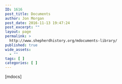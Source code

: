 ```yaml
---
ID: 1616
post_title: Documents
author: Jon Morgan
post_date: 2016-11-13 19:47:24
post_excerpt: ""
layout: page
permalink: >
  http://www.shepherdhistory.org/mdocuments-library/
published: true
wide_assets:
  - ""
tags: [ ]
categories: [ ]
---
```

[mdocs]